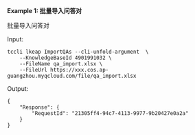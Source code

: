 **Example 1: 批量导入问答对**

批量导入问答对

Input: 

```
tccli lkeap ImportQAs --cli-unfold-argument  \
    --KnowledgeBaseId 4901991032 \
    --FileName qa_import.xlsx \
    --FileUrl https://xxx.cos.ap-guangzhou.myqcloud.com/file/qa_import.xlsx
```

Output: 
```
{
    "Response": {
        "RequestId": "21305ff4-94c7-4113-9977-9b20427e0a2a"
    }
}
```


